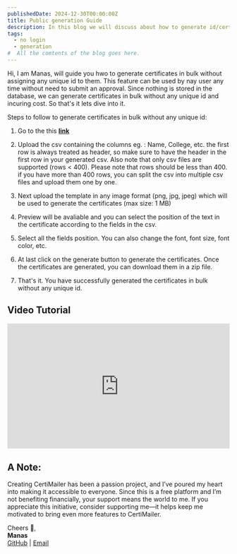 ```yaml
---
publishedDate: 2024-12-30T00:00:00Z
title: Public generation Guide
description: In this blog we will discuss about how to generate id/certificated in bulk without assigning and unique id to them.
tags:
  - no login
  - generation
#  All the comtents of the blog goes here.
---
```


Hi, I am Manas, will guide you hwo to generate certificates in bulk without assigning any unique id to them. This feature can be used by nay user any time without need to submit an approval. Since nothing is stored in the database, we can generate certificates in bulk without any unique id and incuring cost. So that's it lets dive into it.

Steps to follow to generate certificates in bulk without any unique id:

1. Go to the this **[link](https://certimailer.xyz/generate)**

2. Upload the csv containing the columns eg. : Name, College, etc. the first row is always treated as header, so make sure to have the header in the first row in your generated csv. Also note that only csv files are supported (rows < 400). Please note that rows should be less than 400. if you have more than 400 rows, you can split the csv into multiple csv files and upload them one by one.

3. Next upload the template in any image format (png, jpg, jpeg) which will be used to generate the certificates (max size: 1 MB)

4. Preview will be avaliable and you can select the position of the text in the certificate according to the fields in the csv.

5. Select all the fields position. You can also change the font, font size, font color, etc.

6. At last click on the generate button to generate the certificates. Once the certificates are generated, you can download them in a zip file.

7. That's it. You have successfully generated the certificates in bulk without any unique id.

## Video Tutorial

<div style="position: relative; width: 100%; padding-bottom: 56.25%; height: 0; overflow: hidden;">
  <iframe 
    src="https://www.youtube.com/embed/eSCPLJq92aI?si=-XWU8AadoHj5gjy_" 
    title="YouTube video player" 
    frameborder="0" 
    allow="accelerometer; autoplay; clipboard-write; encrypted-media; gyroscope; picture-in-picture; web-share" 
    referrerpolicy="strict-origin-when-cross-origin" 
    allowfullscreen 
    style="position: absolute; top: 0; left: 0; width: 100%; height: 100%;">
  </iframe>
</div>

## A Note:

Creating CertiMailer has been a passion project, and I’ve poured my heart into making it accessible to everyone. Since this is a free platform and I’m not benefiting financially, your support means the world to me. If you appreciate this initiative, consider supporting me—it helps keep me motivated to bring even more features to CertiMailer.

Cheers 🥂,  
**Manas**  
[GitHub](https://github.com/scienmanas) | [Email](mailto:iamscientistmanas@gmail.com)
